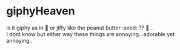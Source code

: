 # giphyHeaven

is it giphy as in :gift: or jiffy like the peanut butter :seed: ?? :thinking:... <br>
I dont know but either way these things are annoying...adorable yet annoying..

